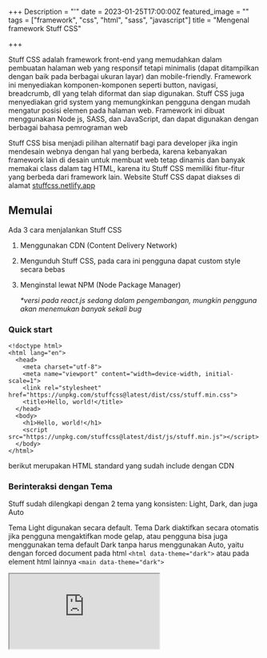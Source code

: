 +++
Description = "'"
date = 2023-01-25T17:00:00Z
featured_image = ""
tags = ["framework", "css", "html", "sass", "javascript"]
title = "Mengenal framework Stuff CSS"

+++

Stuff CSS adalah framework front-end yang memudahkan dalam pembuatan halaman web yang responsif tetapi minimalis (dapat ditampilkan dengan baik pada berbagai ukuran layar) dan mobile-friendly. Framework ini menyediakan komponen-komponen seperti button, navigasi, breadcrumb, dll yang telah diformat dan siap digunakan. Stuff CSS juga menyediakan grid system yang memungkinkan pengguna dengan mudah mengatur posisi elemen pada halaman web. Framework ini dibuat menggunakan Node js, SASS, dan JavaScript, dan dapat digunakan dengan berbagai bahasa pemrograman web

Stuff CSS bisa menjadi pilihan alternatif bagi para developer jika ingin mendesain webnya dengan hal yang berbeda, karena kebanyakan framework lain di desain untuk membuat web tetap dinamis dan banyak memakai class dalam tag HTML, karena itu Stuff CSS memiliki fitur-fitur yang berbeda dari framework lain. Website Stuff CSS dapat diakses di alamat [stuffcss.netlify.app](stuffcss.netlify.app)

## Memulai

Ada 3 cara menjalankan Stuff CSS

1. Menggunakan CDN (Content Delivery Network)
2. Mengunduh Stuff CSS, pada cara ini pengguna dapat custom style secara bebas
3. Menginstal lewat NPM (Node Package Manager)

   _*versi pada react.js sedang dalam pengembangan, mungkin pengguna akan menemukan banyak sekali bug_

### Quick start
```
<!doctype html>
<html lang="en">
  <head>
    <meta charset="utf-8">
    <meta name="viewport" content="width=device-width, initial-scale=1">
    <link rel="stylesheet" href="https://unpkg.com/stuffcss@latest/dist/css/stuff.min.css">
    <title>Hello, world!</title>
  </head>
  <body>
    <h1>Hello, world!</h1>
    <script src="https://unpkg.com/stuffcss@latest/dist/js/stuff.min.js"></script>
  </body>
</html>
```
berikut merupakan HTML standard yang sudah include dengan CDN

### Berinteraksi dengan Tema

Stuff sudah dilengkapi dengan 2 tema yang konsisten: Light, Dark, dan juga Auto

Tema Light digunakan secara default. Tema Dark diaktifkan secara otomatis jika pengguna mengaktifkan mode gelap, atau pengguna bisa juga menggunakan tema default Dark tanpa harus menggunakan Auto, yaitu dengan forced document pada html ``<html data-theme="dark">`` atau pada element html lainnya ``<main data-theme="dark">``

<iframe src="https://stuffcss.netlify.app/docs/examples/themes.html" ></iframe>
